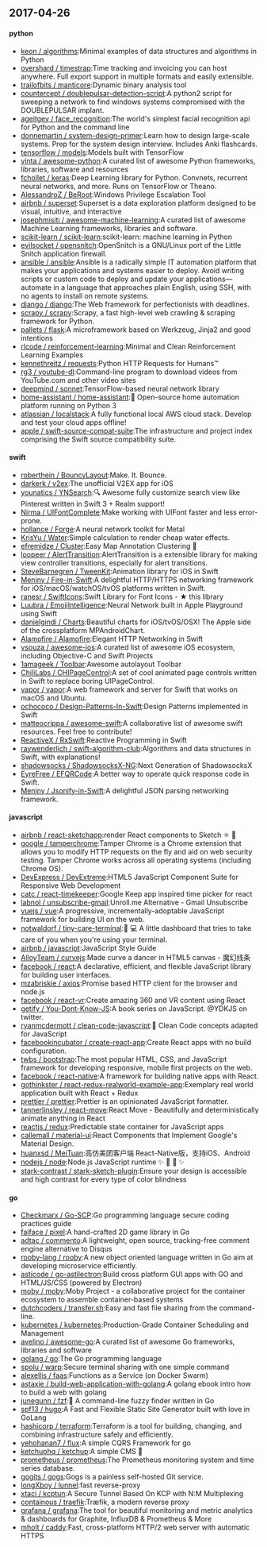 ## 2017-04-26

#### python
* [keon / algorithms](https://github.com/keon/algorithms):Minimal examples of data structures and algorithms in Python
* [overshard / timestrap](https://github.com/overshard/timestrap):Time tracking and invoicing you can host anywhere. Full export support in multiple formats and easily extensible.
* [trailofbits / manticore](https://github.com/trailofbits/manticore):Dynamic binary analysis tool
* [countercept / doublepulsar-detection-script](https://github.com/countercept/doublepulsar-detection-script):A python2 script for sweeping a network to find windows systems compromised with the DOUBLEPULSAR implant.
* [ageitgey / face_recognition](https://github.com/ageitgey/face_recognition):The world's simplest facial recognition api for Python and the command line
* [donnemartin / system-design-primer](https://github.com/donnemartin/system-design-primer):Learn how to design large-scale systems. Prep for the system design interview. Includes Anki flashcards.
* [tensorflow / models](https://github.com/tensorflow/models):Models built with TensorFlow
* [vinta / awesome-python](https://github.com/vinta/awesome-python):A curated list of awesome Python frameworks, libraries, software and resources
* [fchollet / keras](https://github.com/fchollet/keras):Deep Learning library for Python. Convnets, recurrent neural networks, and more. Runs on TensorFlow or Theano.
* [AlessandroZ / BeRoot](https://github.com/AlessandroZ/BeRoot):Windows Privilege Escalation Tool
* [airbnb / superset](https://github.com/airbnb/superset):Superset is a data exploration platform designed to be visual, intuitive, and interactive
* [josephmisiti / awesome-machine-learning](https://github.com/josephmisiti/awesome-machine-learning):A curated list of awesome Machine Learning frameworks, libraries and software.
* [scikit-learn / scikit-learn](https://github.com/scikit-learn/scikit-learn):scikit-learn: machine learning in Python
* [evilsocket / opensnitch](https://github.com/evilsocket/opensnitch):OpenSnitch is a GNU/Linux port of the Little Snitch application firewall.
* [ansible / ansible](https://github.com/ansible/ansible):Ansible is a radically simple IT automation platform that makes your applications and systems easier to deploy. Avoid writing scripts or custom code to deploy and update your applications— automate in a language that approaches plain English, using SSH, with no agents to install on remote systems.
* [django / django](https://github.com/django/django):The Web framework for perfectionists with deadlines.
* [scrapy / scrapy](https://github.com/scrapy/scrapy):Scrapy, a fast high-level web crawling & scraping framework for Python.
* [pallets / flask](https://github.com/pallets/flask):A microframework based on Werkzeug, Jinja2 and good intentions
* [rlcode / reinforcement-learning](https://github.com/rlcode/reinforcement-learning):Minimal and Clean Reinforcement Learning Examples
* [kennethreitz / requests](https://github.com/kennethreitz/requests):Python HTTP Requests for Humans™
* [rg3 / youtube-dl](https://github.com/rg3/youtube-dl):Command-line program to download videos from YouTube.com and other video sites
* [deepmind / sonnet](https://github.com/deepmind/sonnet):TensorFlow-based neural network library
* [home-assistant / home-assistant](https://github.com/home-assistant/home-assistant):🏡 Open-source home automation platform running on Python 3
* [atlassian / localstack](https://github.com/atlassian/localstack):A fully functional local AWS cloud stack. Develop and test your cloud apps offline!
* [apple / swift-source-compat-suite](https://github.com/apple/swift-source-compat-suite):The infrastructure and project index comprising the Swift source compatibility suite.

#### swift
* [roberthein / BouncyLayout](https://github.com/roberthein/BouncyLayout):Make. It. Bounce.
* [darkerk / v2ex](https://github.com/darkerk/v2ex):The unofficial V2EX app for iOS
* [younatics / YNSearch](https://github.com/younatics/YNSearch):🔍 Awesome fully customize search view like Pinterest written in Swift 3 + Realm support!
* [Nirma / UIFontComplete](https://github.com/Nirma/UIFontComplete):Make working with UIFont faster and less error-prone.
* [hollance / Forge](https://github.com/hollance/Forge):A neural network toolkit for Metal
* [KrisYu / Water](https://github.com/KrisYu/Water):Simple calculation to render cheap water effects.
* [efremidze / Cluster](https://github.com/efremidze/Cluster):Easy Map Annotation Clustering 📍
* [loopeer / AlertTransition](https://github.com/loopeer/AlertTransition):AlertTransition is a extensible library for making view controller transitions, especially for alert transitions.
* [SteveBarnegren / TweenKit](https://github.com/SteveBarnegren/TweenKit):Animation library for iOS in Swift
* [Meniny / Fire-in-Swift](https://github.com/Meniny/Fire-in-Swift):A delightful HTTP/HTTPS networking framework for iOS/macOS/watchOS/tvOS platforms written in Swift.
* [ranesr / SwiftIcons](https://github.com/ranesr/SwiftIcons):Swift Library for Font Icons - ★ this library
* [Luubra / EmojiIntelligence](https://github.com/Luubra/EmojiIntelligence):Neural Network built in Apple Playground using Swift
* [danielgindi / Charts](https://github.com/danielgindi/Charts):Beautiful charts for iOS/tvOS/OSX! The Apple side of the crossplatform MPAndroidChart.
* [Alamofire / Alamofire](https://github.com/Alamofire/Alamofire):Elegant HTTP Networking in Swift
* [vsouza / awesome-ios](https://github.com/vsouza/awesome-ios):A curated list of awesome iOS ecosystem, including Objective-C and Swift Projects
* [1amageek / Toolbar](https://github.com/1amageek/Toolbar):Awesome autolayout Toolbar
* [ChiliLabs / CHIPageControl](https://github.com/ChiliLabs/CHIPageControl):A set of cool animated page controls written in Swift to replace boring UIPageControl.
* [vapor / vapor](https://github.com/vapor/vapor):A web framework and server for Swift that works on macOS and Ubuntu.
* [ochococo / Design-Patterns-In-Swift](https://github.com/ochococo/Design-Patterns-In-Swift):Design Patterns implemented in Swift
* [matteocrippa / awesome-swift](https://github.com/matteocrippa/awesome-swift):A collaborative list of awesome swift resources. Feel free to contribute!
* [ReactiveX / RxSwift](https://github.com/ReactiveX/RxSwift):Reactive Programming in Swift
* [raywenderlich / swift-algorithm-club](https://github.com/raywenderlich/swift-algorithm-club):Algorithms and data structures in Swift, with explanations!
* [shadowsocks / ShadowsocksX-NG](https://github.com/shadowsocks/ShadowsocksX-NG):Next Generation of ShadowsocksX
* [EyreFree / EFQRCode](https://github.com/EyreFree/EFQRCode):A better way to operate quick response code in Swift.
* [Meniny / Jsonify-in-Swift](https://github.com/Meniny/Jsonify-in-Swift):A delightful JSON parsing networking framework.

#### javascript
* [airbnb / react-sketchapp](https://github.com/airbnb/react-sketchapp):render React components to Sketch ⚛️ 💎
* [google / tamperchrome](https://github.com/google/tamperchrome):Tamper Chrome is a Chrome extension that allows you to modify HTTP requests on the fly and aid on web security testing. Tamper Chrome works across all operating systems (including Chrome OS).
* [DevExpress / DevExtreme](https://github.com/DevExpress/DevExtreme):HTML5 JavaScript Component Suite for Responsive Web Development
* [catc / react-timekeeper](https://github.com/catc/react-timekeeper):Google Keep app inspired time picker for react
* [labnol / unsubscribe-gmail](https://github.com/labnol/unsubscribe-gmail):Unroll.me Alternative - Gmail Unsubscribe
* [vuejs / vue](https://github.com/vuejs/vue):A progressive, incrementally-adoptable JavaScript framework for building UI on the web.
* [notwaldorf / tiny-care-terminal](https://github.com/notwaldorf/tiny-care-terminal):💖 💻 A little dashboard that tries to take care of you when you're using your terminal.
* [airbnb / javascript](https://github.com/airbnb/javascript):JavaScript Style Guide
* [AlloyTeam / curvejs](https://github.com/AlloyTeam/curvejs):Made curve a dancer in HTML5 canvas - 魔幻线条
* [facebook / react](https://github.com/facebook/react):A declarative, efficient, and flexible JavaScript library for building user interfaces.
* [mzabriskie / axios](https://github.com/mzabriskie/axios):Promise based HTTP client for the browser and node.js
* [facebook / react-vr](https://github.com/facebook/react-vr):Create amazing 360 and VR content using React
* [getify / You-Dont-Know-JS](https://github.com/getify/You-Dont-Know-JS):A book series on JavaScript. @YDKJS on twitter.
* [ryanmcdermott / clean-code-javascript](https://github.com/ryanmcdermott/clean-code-javascript):🛁 Clean Code concepts adapted for JavaScript
* [facebookincubator / create-react-app](https://github.com/facebookincubator/create-react-app):Create React apps with no build configuration.
* [twbs / bootstrap](https://github.com/twbs/bootstrap):The most popular HTML, CSS, and JavaScript framework for developing responsive, mobile first projects on the web.
* [facebook / react-native](https://github.com/facebook/react-native):A framework for building native apps with React.
* [gothinkster / react-redux-realworld-example-app](https://github.com/gothinkster/react-redux-realworld-example-app):Exemplary real world application built with React + Redux
* [prettier / prettier](https://github.com/prettier/prettier):Prettier is an opinionated JavaScript formatter.
* [tannerlinsley / react-move](https://github.com/tannerlinsley/react-move):React Move - Beautifully and deterministically animate anything in React
* [reactjs / redux](https://github.com/reactjs/redux):Predictable state container for JavaScript apps
* [callemall / material-ui](https://github.com/callemall/material-ui):React Components that Implement Google's Material Design.
* [huanxsd / MeiTuan](https://github.com/huanxsd/MeiTuan):高仿美团客户端 React-Native版，支持iOS、Android
* [nodejs / node](https://github.com/nodejs/node):Node.js JavaScript runtime ✨ 🐢 🚀 ✨
* [stark-contrast / stark-sketch-plugin](https://github.com/stark-contrast/stark-sketch-plugin):Ensure your design is accessible and high contrast for every type of color blindness

#### go
* [Checkmarx / Go-SCP](https://github.com/Checkmarx/Go-SCP):Go programming language secure coding practices guide
* [faiface / pixel](https://github.com/faiface/pixel):A hand-crafted 2D game library in Go
* [adtac / commento](https://github.com/adtac/commento):A lightweight, open source, tracking-free comment engine alternative to Disqus
* [rooby-lang / rooby](https://github.com/rooby-lang/rooby):A new object oriented language written in Go aim at developing microservice efficiently.
* [asticode / go-astilectron](https://github.com/asticode/go-astilectron):Build cross platform GUI apps with GO and HTML/JS/CSS (powered by Electron)
* [moby / moby](https://github.com/moby/moby):Moby Project - a collaborative project for the container ecosystem to assemble container-based systems
* [dutchcoders / transfer.sh](https://github.com/dutchcoders/transfer.sh):Easy and fast file sharing from the command-line.
* [kubernetes / kubernetes](https://github.com/kubernetes/kubernetes):Production-Grade Container Scheduling and Management
* [avelino / awesome-go](https://github.com/avelino/awesome-go):A curated list of awesome Go frameworks, libraries and software
* [golang / go](https://github.com/golang/go):The Go programming language
* [spolu / warp](https://github.com/spolu/warp):Secure terminal sharing with one simple command
* [alexellis / faas](https://github.com/alexellis/faas):Functions as a Service (on Docker Swarm)
* [astaxie / build-web-application-with-golang](https://github.com/astaxie/build-web-application-with-golang):A golang ebook intro how to build a web with golang
* [junegunn / fzf](https://github.com/junegunn/fzf):🌸 A command-line fuzzy finder written in Go
* [spf13 / hugo](https://github.com/spf13/hugo):A Fast and Flexible Static Site Generator built with love in GoLang
* [hashicorp / terraform](https://github.com/hashicorp/terraform):Terraform is a tool for building, changing, and combining infrastructure safely and efficiently.
* [yehohanan7 / flux](https://github.com/yehohanan7/flux):A simple CQRS Framework for go
* [ketchuphq / ketchup](https://github.com/ketchuphq/ketchup):A simple CMS 🍅
* [prometheus / prometheus](https://github.com/prometheus/prometheus):The Prometheus monitoring system and time series database.
* [gogits / gogs](https://github.com/gogits/gogs):Gogs is a painless self-hosted Git service.
* [longXboy / lunnel](https://github.com/longXboy/lunnel):fast reverse-proxy
* [xtaci / kcptun](https://github.com/xtaci/kcptun):A Secure Tunnel Based On KCP with N:M Multiplexing
* [containous / traefik](https://github.com/containous/traefik):Træfik, a modern reverse proxy
* [grafana / grafana](https://github.com/grafana/grafana):The tool for beautiful monitoring and metric analytics & dashboards for Graphite, InfluxDB & Prometheus & More
* [mholt / caddy](https://github.com/mholt/caddy):Fast, cross-platform HTTP/2 web server with automatic HTTPS

